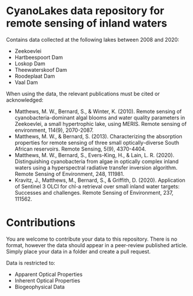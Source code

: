 # CyanoLakes data repository for remote sensing of inland waters

Contains data collected at the following lakes between 2008 and 2020: 
- Zeekoevlei
- Hartbeespoort Dam
- Loskop Dam
- Theewaterskoof Dam
- Roodeplaat Dam
- Vaal Dam

When using the data, the relevant publications must be cited or acknowledged: 

- Matthews, M. W., Bernard, S., & Winter, K. (2010). Remote sensing of cyanobacteria-dominant algal blooms and water quality parameters in Zeekoevlei, a small hypertrophic lake, using MERIS. Remote sensing of environment, 114(9), 2070-2087.
- Matthews, M. W., & Bernard, S. (2013). Characterizing the absorption properties for remote sensing of three small optically-diverse South African reservoirs. Remote Sensing, 5(9), 4370-4404.
- Matthews, M. W., Bernard, S., Evers-King, H., & Lain, L. R. (2020). Distinguishing cyanobacteria from algae in optically complex inland waters using a hyperspectral radiative transfer inversion algorithm. Remote Sensing of Environment, 248, 111981.
- Kravitz, J., Matthews, M., Bernard, S., & Griffith, D. (2020). Application of Sentinel 3 OLCI for chl-a retrieval over small inland water targets: Successes and challenges. Remote Sensing of Environment, 237, 111562.

# Contributions

You are welcome to contribute your data to this repository. There is no format, however the data should appear in a peer-review published article. Simply place your data in a folder and create a pull request.  

Data is restricted to: 
- Apparent Optical Properties
- Inherent Optical Properties
- Biogeophysical Data 
